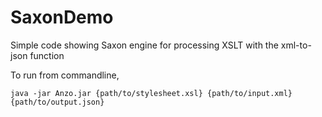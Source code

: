 # SaxonDemo

Simple code showing Saxon engine for processing XSLT with the xml-to-json function

To run from commandline,
```
java -jar Anzo.jar {path/to/stylesheet.xsl} {path/to/input.xml} {path/to/output.json}
```